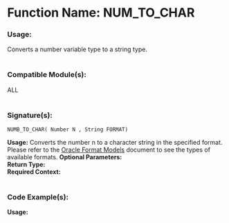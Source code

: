 # Function Name: NUM_TO_CHAR

### Usage:
Converts a number variable type  to a string type.
<br><br>

### Compatible Module(s):
ALL
<br><br>

### Signature(s):
```
NUMB_TO_CHAR( Number N , String FORMAT)
```
**Usage:** Converts the number n to a character string in the specified format.<br>
Please refer to the [Oracle Format Models](https://docs.oracle.com/cd/B19306_01/server.102/b14200/sql_elements004.htm#i34510) document to see the types of available formats.
**Optional Parameters:**<br>
**Return Type:**<br>
**Required Context:**<br>
<br>

### Code Example(s):
**Usage:**<br>
```

```